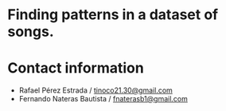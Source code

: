 # Finding patterns in a dataset of songs.

# Contact information
- Rafael Pérez Estrada / tinoco21.30@gmail.com 
- Fernando Nateras Bautista / fnaterasb1@gmail.com
